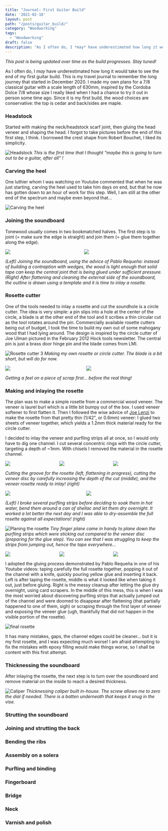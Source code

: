 ```yaml
---
title: "Journal: First Guitar Build"
date: '2021-02-18'
layout: post
path: "/posts/guitar_build/"
category: "Woodworking"
tags:
  - "Woodworking"
draft: false
description: "As I often do, I *may* have underestimated how long it would take to see the end of my first guitar build. This is my travel journal to remember the long journey that started in December 2020. I made my own plans for a 7/8 classical guitar with a scale length of 630mm (...)"
---
```

*This post is being updated over time as the build progresses. Stay tuned!*

As I often do, I *may* have underestimated how long it would take to see the end of my first guitar build. This is my travel journal to remember the long journey that started in December 2020. I made my own plans for a 7/8 classical guitar with a scale length of 630mm, inspired by the Cordoba Dolce 7/8 whose size I really liked when I had a chance to try it out in person some time ago. Since it is my first build, the wood choices are conservative: the top is cedar and back/sides are maple.

### Headstock
Started with making the neck/headstock scarf joint, then gluing the head veneer and shaping the head. I forgot to take pictures before the end of this first step, I think. I borrowed the crest shape from Robert Bouchet, I liked its simplicity.

![Headstock](./1613459810915.jpg)
*This is the first time that I thought "maybe this is going to turn out to be a guitar, after all" !*

### Carving the heel
One luthier whom I was watching on Youtube commented that when he was just starting, carving the heel used to take him days on end, but that he now has gotten down to an hour of work for this step. Well, I am still at the other end of the spectrum and maybe even beyond that...

![Carving the heel](./20210124_114200.jpg)

### Joining the soundboard
Tonewood usually comes in two bookmatched halves. The first step is to joint (= make sure the edge is straight) and join them (= glue them together along the edge).

<div style="max-width: 40rem; margin-left: auto; margin-right: auto; display: flex;">

<div style="flex: 30%; padding-right: 1em">
<img src="./20210129_212557.jpg" />
</div>

<div style="flex: 30%; padding-right: 1em">
<img src="./20210130_175733.jpg" />
</div>

</div>

*(Left) Joining the soundboard, using the advice of Pablo Requeña: instead of building a contraption with wedges, the wood is light enough that solid tape can keep the central joint that is being glued under sufficient pressure. (Right) After flattening and cleaning the external side of the soundboard, the outline is drawn using a template and it is time to inlay a rosette.*

### Rosette cutter
One of the tools needed to inlay a rosette and cut the soundhole is a circle cutter. The idea is very simple: a pin slips into a hole at the center of the circle, a blade is at the other end of the tool and it scribes a thin circular cut as the tool rotates around the pin. Commercially available rosette cutters being out of budget, I took the time to build my own out of some mahogany wood that I had lying around. The design is inspired by the circle cutter of Joe Ulman pictured in the February 2012 Hock tools newsletter. The central pin is just a brass door hinge pin and the blade comes from LMI.

![Rosette cutter 3](./20210217_183409.jpg)
*Making my own rosette or circle cutter. The blade is a bit short, but will do for now.*


<div style="max-width: 40rem; margin-left: auto; margin-right: auto; display: flex;">

<div style="flex: 30%; padding-right: 1em">
<img src="./20210222_211828.jpg"/>
</div>

<div style="flex: 30%">
<img src="./20210312_191436.jpg" />
</div>

</div>

*Getting a feel on a piece of scrap first... before the real thing!*

### Making and inlaying the rosette
The plan was to make a simple rosette from a commercial wood veneer. The veneer is laurel burl which is a little bit bumpy out of the box. I used veneer softener to first flatten it. Then I followed the wise advice of [Joe Lenzi](http://www.woodystrings.com/home.html) to make the rosette from that pretty thin (1/42", or 0.6mm) veneer: I glued two sheets of veneer together, which yields a 1.2mm thick material ready for the circle cutter.

I decided to inlay the veneer and purfling strips all at once, so I would only have to dig one channel. I cut several concentric rings with the circle cutter, targeting a depth of ~1mm. With chisels I removed the material in the rosette channel.

<div style="max-width: 40rem; margin-left: auto; margin-right: auto; display: flex;">

<div style="flex: 30%; padding-right: 1em">
<img src="./20210316_110716.jpg"/>
</div>

<div style="flex: 30%; padding-right: 1em">
<img src="./20210316_110730.jpg" />
</div>

<div style="flex: 30%">
<img src="./20210316_111526.jpg" />
</div>

</div>

*Cutting the groove for the rosette (left, flattening in progress), cutting the veneer disc by carefully increasing the depth of the cut (middle), and the veneer rosette ready to inlay! (right)*

<div style="max-width: 40rem; margin-left: auto; margin-right: auto; display: flex; flex-direction: row; align-items: stretch">

<div style="flex: 30%; padding-right: 1em;">
<img style="height: auto" src="./20210317_221702.jpg"/>
</div>

<div style="flex: 30%">
<img src="./20210318_214120.jpg" />
</div>

</div>

*(Left) I broke several purfling strips before deciding to soak them in hot water, bend them around a can of shellac and let them dry overnight. It worked a lot better the next day and I was able to dry-assemble the full rosette against all expectations! (right)*

![Planing the rosette](././20210319_140118.jpg)
*Tiny finger plane came in handy to plane down the purfling strips which were sticking out compared to the veneer disc (preparing for the glue step). You can see that I was struggling to keep the strips from jumping out, hence the tape everywhere...*

<div style="max-width: 40rem; margin-left: auto; margin-right: auto; display: flex; flex-direction: row; align-items: stretch">

<div style="flex: 30%; padding-right: 1em;">
<img style="height: auto" src="./20210319_144301.jpg"/>
</div>

<div style="flex: 30%; padding-right: 1em">
<img src="./20210319_144810.jpg" />
</div>

<div style="flex: 30%">
<img src="./20210320_124458.jpg" />
</div>

</div>

I adopted the gluing process demonstrated by Pablo Requeña in one of his Youtube videos: taping carefully the full rosette together, popping it out of the channel with a knife, quickly pouring yellow glue and inserting it back. Left is after taping the rosette, middle is what it looked like when taking it out, just before gluing. Right is the messy cleanup after letting the glue dry overnight, using card scrapers. In the middle of this mess, this is when I was the most worried about discovering purfling strips that actually jumped out of the channel and were doomed to disappear after flattening (that partially happened to one of them, sigh) or scraping through the first layer of veneer and exposing the veneer glue (ugh, thankfully that did not happen in the visible portion of the rosette).

![final rosette](./1616272184833.jpg)

It has many mistakes, gaps, the channel edges could be cleaner... but it is my first rosette, and I was expecting much worse! I am afraid attempting to fix the mistakes with epoxy filling would make things worse, so I shall be content with this first attempt.


### Thicknessing the soundboard
After inlaying the rosette, the next step is to turn over the soundboard and remove material on the inside to reach a desired thickness.

![Caliper](./1608273010797.jpg)
*Thicknessing caliper built in-house. The screw allows me to zero the dial if needed. There is a batten underneath that keeps it snug in the vise.*

### Strutting the soundboard

### Joining and strutting the back

### Bending the ribs

### Assembly on a solera

### Purfling and binding

### Fingerboard

### Bridge

### Neck

### Varnish and polish
